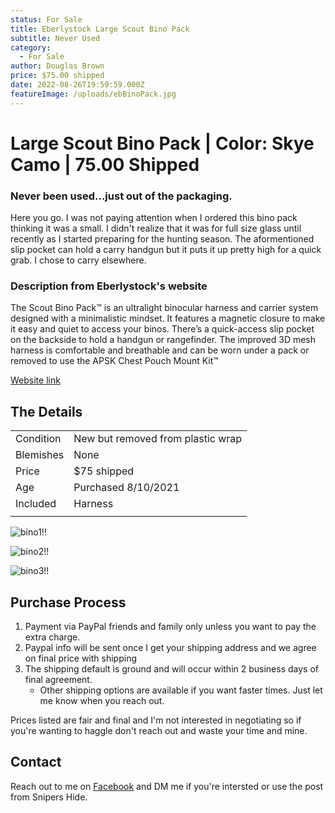 ```yaml
---
status: For Sale
title: Eberlystock Large Scout Bino Pack
subtitle: Never Used
category:
  - For Sale
author: Douglas Brown
price: $75.00 shipped
date: 2022-08-26T19:59:59.000Z
featureImage: /uploads/ebBinoPack.jpg
---
```

# Large Scout Bino Pack | Color: Skye Camo | 75.00 Shipped
### Never been used...just out of the packaging.

Here you go. I was not paying attention when I ordered this bino pack thinking it was a small. I didn't realize that it was for full size glass until recently as I started preparing for the hunting season. The aformentioned slip pocket can hold a carry handgun but it puts it up pretty high for a quick grab. I chose to carry elsewhere.

### Description from Eberlystock's website 
The Scout Bino Pack™ is an ultralight binocular harness and carrier system designed with a minimalistic mindset. It features a magnetic closure to make it easy and quiet to access your binos. There’s a quick-access slip pocket on the backside to hold a handgun or rangefinder. The improved 3D mesh harness is comfortable and breathable and can be worn under a pack or removed to use the APSK Chest Pouch Mount Kit™

[Website link](https://eberlestock.com/collections/bino-harnesses/products/scout-bino-pack-large?variant=17183232131123)

## The Details
|                   |                                                      |
| ------------------| ---------------------------------------------------- |
| Condition         | New but removed from plastic wrap                                   |
| Blemishes         | None                                        |
| Price             | $75 shipped                                    |
| Age               | Purchased 8/10/2021                                  |
| Included          | Harness                 |
|                   |                                                      |

![bino1!!](/uploads/binoClosed.jpg)

![bino2!!](/uploads/binoOpen.jpg)

![bino3!!](/uploads/binoFlat.jpg)

## Purchase Process

1. Payment via PayPal friends and family only unless you want to pay the extra charge.
2. Paypal info will be sent once I get your shipping address and we agree on final price with shipping
3. The shipping default is ground and will occur within 2 business days of final agreement. 
    - Other shipping options are available if you want faster times. Just let me know when you reach out. 

Prices listed are fair and final and I'm not interested in negotiating so if you're wanting to haggle don't reach out and waste your time and mine. 

## Contact
Reach out to me on [Facebook](https://www.facebook.com/douglasbrownca) and DM me if you're intersted or use the post from Snipers Hide.